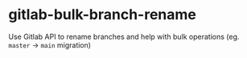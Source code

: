 # gitlab-bulk-branch-rename
Use Gitlab API to rename branches and help with bulk operations (eg. `master` -> `main` migration)
